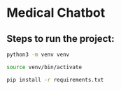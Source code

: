 # Medical Chatbot

## Steps to run the project:
```bash
python3 -m venv venv
```

```bash
source venv/bin/activate
```

```bash
pip install -r requirements.txt
```